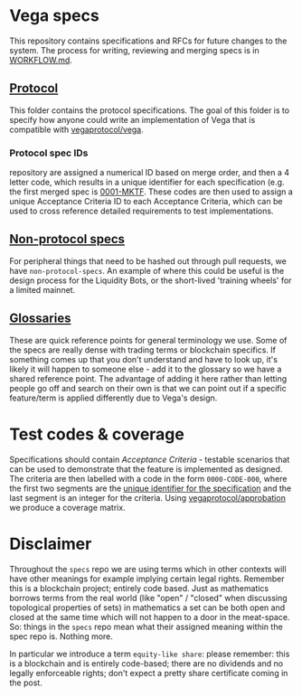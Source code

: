 # Vega specs

This repository contains specifications and RFCs for future changes to the system. The process for writing, reviewing
and merging specs is in [WORKFLOW.md](./WORKFLOW.md).

## [Protocol](./protocol/)

This folder contains the protocol specifications. The goal of this folder is to specify how anyone could write an
implementation of Vega that is compatible with [vegaprotocol/vega](https://github.com/vegaprotocol/vega). 

### Protocol spec IDs

repository are assigned a numerical ID based on merge order, and then a 4 letter code, which results in a unique identifier
for each specification (e.g. the first merged spec is [0001-MKTF](./protocol/0001-MKTF-market_framework.md). These codes 
are then used to assign a unique Acceptance Criteria ID to each Acceptance Criteria, which can be used to cross reference
detailed requirements to test implementations.

## [Non-protocol specs](./non-protocol-specs)

For peripheral things that need to be hashed out through pull requests, we have `non-protocol-specs`. An example of
where this could be useful is the design process for the Liquidity Bots, or the short-lived 'training wheels' for a
limited mainnet.

## [Glossaries](./glossaries/)

These are quick reference points for general terminology we use. Some of the specs are really dense with trading terms 
or blockchain specifics. If something comes up that you don't understand and have to look up, it's likely it will happen
to someone else - add it to the glossary so we have a shared reference point. The advantage of adding it here rather than
letting people go off and search on their own is that we can point out if a specific feature/term is applied differently
due to Vega's design.

# Test codes & coverage

Specifications should contain _Acceptance Criteria_ - testable scenarios that can be used to demonstrate that the feature is implemented as designed.
The criteria are then labelled with a code in the form `0000-CODE-000`, where the first two segments are the [unique identifier for the specification](#protocol-spec-ids) and the last segment is an integer for the criteria. Using [vegaprotocol/approbation](https://github.com/vegaprotocol/approbation) we produce a coverage matrix.

# Disclaimer

Throughout the `specs` repo we are using terms which in other contexts will have other meanings for example implying certain legal rights. Remember this is a blockchain project; entirely code based. Just as mathematics borrows terms from the real world (like "open" / "closed" when discussing topological properties of sets) in mathematics a set can be both open and closed at the same time which will not happen to a door in the meat-space. So: things in the `specs` repo mean what their assigned meaning within the spec repo is. Nothing more. 

In particular we introduce a term `equity-like share`: please remember: this is a blockchain and is entirely code-based; there are no dividends and no legally enforceable rights; don't expect a pretty share certificate coming in the post.
